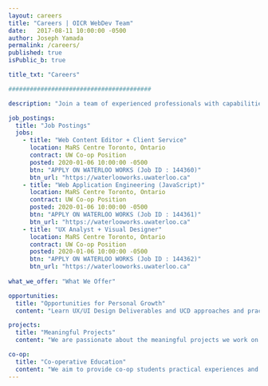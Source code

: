 ```yaml
---
layout: careers
title: "Careers | OICR WebDev Team"
date:   2017-08-11 10:00:00 -0500
author: Joseph Yamada
permalink: /careers/
published: true
isPublic_b: true

title_txt: "Careers"

########################################

description: "Join a team of experienced professionals with capabilities that range from UX design, bioinformatics training, international research, online engagement, and application development of online tools for large cancer-related topics and data sets."

job_postings:
  title: "Job Postings"
  jobs:
    - title: "Web Content Editor + Client Service" 
      location: MaRS Centre Toronto, Ontario
      contract: UW Co-op Position
      posted: 2020-01-06 10:00:00 -0500
      btn: "APPLY ON WATERLOO WORKS (Job ID : 144360)"
      btn_url: "https://waterlooworks.uwaterloo.ca"
    - title: "Web Application Engineering (JavaScript)" 
      location: MaRS Centre Toronto, Ontario
      contract: UW Co-op Position
      posted: 2020-01-06 10:00:00 -0500
      btn: "APPLY ON WATERLOO WORKS (Job ID : 144361)"
      btn_url: "https://waterlooworks.uwaterloo.ca"
    - title: "UX Analyst + Visual Designer" 
      location: MaRS Centre Toronto, Ontario
      contract: UW Co-op Position
      posted: 2020-01-06 10:00:00 -0500
      btn: "APPLY ON WATERLOO WORKS (Job ID : 144362)"
      btn_url: "https://waterlooworks.uwaterloo.ca"
      
what_we_offer: "What We Offer"

opportunities:
  title: "Opportunities for Personal Growth"
  content: "Learn UX/UI Design Deliverables and UCD approaches and practices.  Learn MERN+J (Mongo, Express, ReactJS/Redux, NodeJS/Koa/ExpressJS, Static - Jekyll), LAMP+D (Linux,Apache, MySQL, PHP, CMS - Drupal); Invision, Slack, Jira, Confluence, GitHub, Docker, Apache Solr."

projects:
  title: "Meaningful Projects"
  content: "We are passionate about the meaningful projects we work on that empower the cancer research community with high-quality tools and websites that engage their target users. An estimated 1 in 2 Canadians will develop cancer in their lifetime, and about 1 in 4 Canadians will die of cancer. We use technologies to assist in understanding the disease that affects us all. "

co-op:
  title: "Co-operative Education"
  content: "We aim to provide co-op students practical experiences and practices that enable them to become quickly knowledge and useful, delivering real solutions and deliverables that are valued and used within a web-based software engineering approach to deliver quaility UI/UX software results.  We seek students who perform responsibly and effectively with mentorship and team resources to support learning and growth. "
---
```

